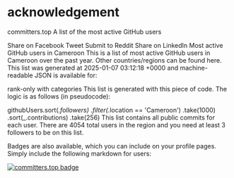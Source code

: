 # acknowledgement
committers.top
A list of the most active GitHub users



Share on Facebook
Tweet
Submit to Reddit
Share on LinkedIn
Most active GitHub users in Cameroon
This is a list of most active GitHub users in Cameroon over the past year. Other countries/regions can be found here. This list was generated at 2025-01-07 03:12:18 +0000 and machine-readable JSON is available for:

rank-only with categories
This list is generated with this piece of code. The logic is as follows (in pseudocode):

githubUsers.sort(_.followers)
           .filter(_.location == 'Cameroon') 
           .take(1000)
           .sort(_.contributions)
           .take(256)
This list contains all public commits for each user. There are 4054 total users in the region and you need at least 3 followers to be on this list.

Badges are also available, which you can include on your profile pages. Simply include the following markdown for users:

[![committers.top badge](https://user-badge.committers.top/cameroon/samglish.svg)](https://user-badge.committers.top/cameroon/samglish)